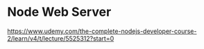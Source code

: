 # Node Web Server

https://www.udemy.com/the-complete-nodejs-developer-course-2/learn/v4/t/lecture/5525312?start=0